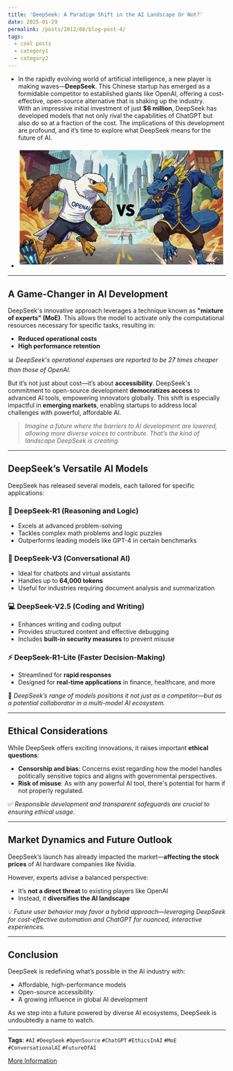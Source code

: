 ```yaml
---
title: 'DeepSeek: A Paradigm Shift in the AI Landscape Or Not?'
date: 2025-01-29
permalink: /posts/2012/08/blog-post-4/
tags:
  - cool posts
  - category1
  - category2
---
```



- In the rapidly evolving world of artificial intelligence, a new player is making waves—**DeepSeek**. This Chinese startup has emerged as a formidable competitor to established giants like OpenAI, offering a cost-effective, open-source alternative that is shaking up the industry. <br> With an impressive initial investment of just **$6 million**, DeepSeek has developed models that not only rival the capabilities of ChatGPT but also do so at a fraction of the cost. The implications of this development are profound, and it’s time to explore what DeepSeek means for the future of AI.

- ![Image](../images/AIbattle.png)
---

## A Game-Changer in AI Development

DeepSeek's innovative approach leverages a technique known as **"mixture of experts" (MoE)**. This allows the model to activate only the computational resources necessary for specific tasks, resulting in:

- **Reduced operational costs**
- **High performance retention**

📊 *DeepSeek's operational expenses are reported to be 27 times cheaper than those of OpenAI.*

But it’s not just about cost—it’s about **accessibility**. DeepSeek's commitment to open-source development **democratizes access** to advanced AI tools, empowering innovators globally. This shift is especially impactful in **emerging markets**, enabling startups to address local challenges with powerful, affordable AI.

> *Imagine a future where the barriers to AI development are lowered, allowing more diverse voices to contribute. That’s the kind of landscape DeepSeek is creating.*

---

## DeepSeek’s Versatile AI Models

DeepSeek has released several models, each tailored for specific applications:

### 🧠 DeepSeek-R1 (Reasoning and Logic)
- Excels at advanced problem-solving
- Tackles complex math problems and logic puzzles
- Outperforms leading models like GPT-4 in certain benchmarks

### 💬 DeepSeek-V3 (Conversational AI)
- Ideal for chatbots and virtual assistants
- Handles up to **64,000 tokens**
- Useful for industries requiring document analysis and summarization

### 💻 DeepSeek-V2.5 (Coding and Writing)
- Enhances writing and coding output
- Provides structured content and effective debugging
- Includes **built-in security measures** to prevent misuse

### ⚡ DeepSeek-R1-Lite (Faster Decision-Making)
- Streamlined for **rapid responses**
- Designed for **real-time applications** in finance, healthcare, and more

🧩 *DeepSeek’s range of models positions it not just as a competitor—but as a potential collaborator in a multi-model AI ecosystem.*

---

## Ethical Considerations

While DeepSeek offers exciting innovations, it raises important **ethical questions**:

- **Censorship and bias**: Concerns exist regarding how the model handles politically sensitive topics and aligns with governmental perspectives.
- **Risk of misuse**: As with any powerful AI tool, there's potential for harm if not properly regulated.

✅ *Responsible development and transparent safeguards are crucial to ensuring ethical usage.*

---

## Market Dynamics and Future Outlook

DeepSeek’s launch has already impacted the market—**affecting the stock prices** of AI hardware companies like Nvidia.

However, experts advise a balanced perspective:

- It’s **not a direct threat** to existing players like OpenAI
- Instead, it **diversifies the AI landscape**

💡 *Future user behavior may favor a hybrid approach—leveraging DeepSeek for cost-effective automation and ChatGPT for nuanced, interactive experiences.*

---

## Conclusion

DeepSeek is redefining what’s possible in the AI industry with:

- Affordable, high-performance models
- Open-source accessibility
- A growing influence in global AI development

As we step into a future powered by diverse AI ecosystems, DeepSeek is undoubtedly a name to watch.

---

**Tags**: `#AI` `#DeepSeek` `#OpenSource` `#ChatGPT` `#EthicsInAI` `#MoE` `#ConversationalAI` `#FutureOfAI`

[More Information](https://www.linkedin.com/pulse/deepseek-paradigm-shift-ai-landscape-amir-h-nazeri-ody2e/?trackingId=CEUp0oCnT4akkk%2Bh7gveSw%3D%3D)
